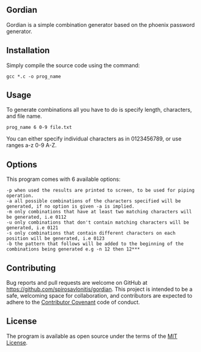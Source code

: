 ## Gordian

Gordian is a simple combination generator based on the phoenix password generator.

## Installation

Simply compile the source code using the command:

```
gcc *.c -o prog_name

```

## Usage

To generate combinations all you have to do is specify length, characters, and file name.

```
prog_name 6 0-9 file.txt
```

You can either specify individual characters as in 0123456789, or use ranges a-z 0-9 A-Z.

## Options

This program comes with 6 available options:

	-p when used the results are printed to screen, to be used for piping operation.
	-a all possible combinations of the characters specified will be generated, if no option is given -a is implied.
	-m only combinations that have at least two matching characters will be generated, i.e 0112
	-u only combinations that don't contain matching characters will be generated, i.e 0121
	-s only combinations that contain different characters on each position will be generated, i.e 0123
	-b the pattern that follows will be added to the beginning of the combinations being generated e.g -n 12 then 12***

## Contributing

Bug reports and pull requests are welcome on GitHub at https://github.com/spirosavlonitis/gordian. This project is intended to be a safe, welcoming space for collaboration, and contributors are expected to adhere to the [Contributor Covenant](http://contributor-covenant.org) code of conduct.


## License

The program is available as open source under the terms of the [MIT License](http://opensource.org/licenses/MIT).

